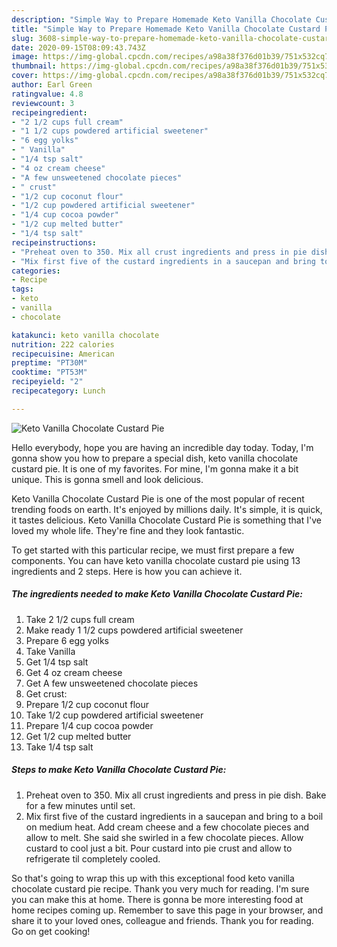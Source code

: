 ```yaml
---
description: "Simple Way to Prepare Homemade Keto Vanilla Chocolate Custard Pie"
title: "Simple Way to Prepare Homemade Keto Vanilla Chocolate Custard Pie"
slug: 3608-simple-way-to-prepare-homemade-keto-vanilla-chocolate-custard-pie
date: 2020-09-15T08:09:43.743Z
image: https://img-global.cpcdn.com/recipes/a98a38f376d01b39/751x532cq70/keto-vanilla-chocolate-custard-pie-recipe-main-photo.jpg
thumbnail: https://img-global.cpcdn.com/recipes/a98a38f376d01b39/751x532cq70/keto-vanilla-chocolate-custard-pie-recipe-main-photo.jpg
cover: https://img-global.cpcdn.com/recipes/a98a38f376d01b39/751x532cq70/keto-vanilla-chocolate-custard-pie-recipe-main-photo.jpg
author: Earl Green
ratingvalue: 4.8
reviewcount: 3
recipeingredient:
- "2 1/2 cups full cream"
- "1 1/2 cups powdered artificial sweetener"
- "6 egg yolks"
- " Vanilla"
- "1/4 tsp salt"
- "4 oz cream cheese"
- "A few unsweetened chocolate pieces"
- " crust"
- "1/2 cup coconut flour"
- "1/2 cup powdered artificial sweetener"
- "1/4 cup cocoa powder"
- "1/2 cup melted butter"
- "1/4 tsp salt"
recipeinstructions:
- "Preheat oven to 350. Mix all crust ingredients and press in pie dish. Bake for a few minutes until set."
- "Mix first five of the custard ingredients in a saucepan and bring to a boil on medium heat. Add cream cheese and a few chocolate pieces and allow to melt. She said she swirled in a few chocolate pieces. Allow custard to cool just a bit. Pour custard into pie crust and allow to refrigerate til completely cooled."
categories:
- Recipe
tags:
- keto
- vanilla
- chocolate

katakunci: keto vanilla chocolate 
nutrition: 222 calories
recipecuisine: American
preptime: "PT30M"
cooktime: "PT53M"
recipeyield: "2"
recipecategory: Lunch

---
```



![Keto Vanilla Chocolate Custard Pie](https://img-global.cpcdn.com/recipes/a98a38f376d01b39/751x532cq70/keto-vanilla-chocolate-custard-pie-recipe-main-photo.jpg)

Hello everybody, hope you are having an incredible day today. Today, I'm gonna show you how to prepare a special dish, keto vanilla chocolate custard pie. It is one of my favorites. For mine, I'm gonna make it a bit unique. This is gonna smell and look delicious.

Keto Vanilla Chocolate Custard Pie is one of the most popular of recent trending foods on earth. It's enjoyed by millions daily. It's simple, it is quick, it tastes delicious. Keto Vanilla Chocolate Custard Pie is something that I've loved my whole life. They're fine and they look fantastic.




To get started with this particular recipe, we must first prepare a few components. You can have keto vanilla chocolate custard pie using 13 ingredients and 2 steps. Here is how you can achieve it.

<!--inarticleads1-->

##### The ingredients needed to make Keto Vanilla Chocolate Custard Pie:

1. Take 2 1/2 cups full cream
1. Make ready 1 1/2 cups powdered artificial sweetener
1. Prepare 6 egg yolks
1. Take  Vanilla
1. Get 1/4 tsp salt
1. Get 4 oz cream cheese
1. Get A few unsweetened chocolate pieces
1. Get  crust:
1. Prepare 1/2 cup coconut flour
1. Take 1/2 cup powdered artificial sweetener
1. Prepare 1/4 cup cocoa powder
1. Get 1/2 cup melted butter
1. Take 1/4 tsp salt




<!--inarticleads2-->

##### Steps to make Keto Vanilla Chocolate Custard Pie:

1. Preheat oven to 350. Mix all crust ingredients and press in pie dish. Bake for a few minutes until set.
1. Mix first five of the custard ingredients in a saucepan and bring to a boil on medium heat. Add cream cheese and a few chocolate pieces and allow to melt. She said she swirled in a few chocolate pieces. Allow custard to cool just a bit. Pour custard into pie crust and allow to refrigerate til completely cooled.




So that's going to wrap this up with this exceptional food keto vanilla chocolate custard pie recipe. Thank you very much for reading. I'm sure you can make this at home. There is gonna be more interesting food at home recipes coming up. Remember to save this page in your browser, and share it to your loved ones, colleague and friends. Thank you for reading. Go on get cooking!

